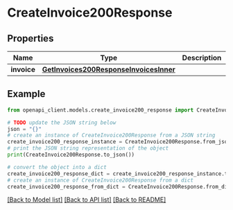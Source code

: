 # CreateInvoice200Response


## Properties

Name | Type | Description | Notes
------------ | ------------- | ------------- | -------------
**invoice** | [**GetInvoices200ResponseInvoicesInner**](GetInvoices200ResponseInvoicesInner.md) |  | [optional] 

## Example

```python
from openapi_client.models.create_invoice200_response import CreateInvoice200Response

# TODO update the JSON string below
json = "{}"
# create an instance of CreateInvoice200Response from a JSON string
create_invoice200_response_instance = CreateInvoice200Response.from_json(json)
# print the JSON string representation of the object
print(CreateInvoice200Response.to_json())

# convert the object into a dict
create_invoice200_response_dict = create_invoice200_response_instance.to_dict()
# create an instance of CreateInvoice200Response from a dict
create_invoice200_response_from_dict = CreateInvoice200Response.from_dict(create_invoice200_response_dict)
```
[[Back to Model list]](../README.md#documentation-for-models) [[Back to API list]](../README.md#documentation-for-api-endpoints) [[Back to README]](../README.md)


